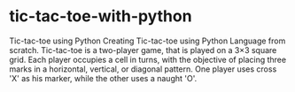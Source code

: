 # tic-tac-toe-with-python
Tic-tac-toe using Python Creating Tic-tac-toe using Python Language from scratch.  Tic-tac-toe is a two-player game, that is played on a 3×3 square grid. Each player occupies a cell in turns, with the objective of placing three marks in a horizontal, vertical, or diagonal pattern. One player uses cross 'X' as his marker, while the other uses a naught 'O'.
